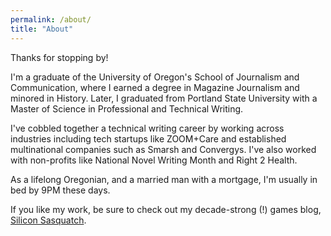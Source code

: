 ```yaml
---
permalink: /about/
title: "About"
---
```


Thanks for stopping by!

I'm a graduate of the University of Oregon's School of Journalism and Communication, where I earned a degree in Magazine Journalism and minored in History. Later, I graduated from Portland State University with a Master of Science in Professional and Technical Writing.

I've cobbled together a technical writing career by working across industries including tech startups like ZOOM+Care and established multinational companies such as Smarsh and Convergys. I've also worked with non-profits like National Novel Writing Month and Right 2 Health.

As a lifelong Oregonian, and a married man with a mortgage, I'm usually in bed by 9PM these days.

If you like my work, be sure to check out my decade-strong (!) games blog, [Silicon Sasquatch](https://siliconsasquatch.com).
